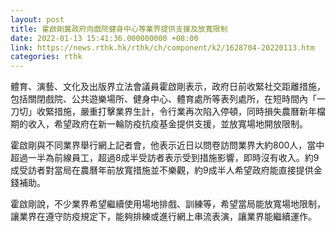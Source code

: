 ```yaml
---
layout: post
title: 霍啟剛冀政府向戲院健身中心等業界提供支援及放寬限制
date: 2022-01-13 15:41:36.000000000 +08:00
link: https://news.rthk.hk/rthk/ch/component/k2/1628704-20220113.htm
categories: rthk
---
```


體育、演藝、文化及出版界立法會議員霍啟剛表示，政府日前收緊社交距離措施，包括關閉戲院、公共遊樂場所、健身中心、體育處所等表列處所，在短時間內「一刀切」收緊措施，嚴重打擊業界生計，令行業再次陷入停頓，同時損失農曆新年檔期的收入，希望政府在新一輪防疫抗疫基金提供支援，並放寬場地開放限制。

霍啟剛與不同業界舉行網上記者會，他表示近日以問卷訪問業界大約800人，當中超過一半為前線員工，超過8成半受訪者表示受到措施影響，即時沒有收入。約9成受訪者對當局在農曆年前放寬措施並不樂觀，約9成半人希望政府能直接提供金錢補助。

霍啟剛說，不少業界希望繼續使用場地排戲、訓練等，希望當局能放寬場地限制，讓業界在遵守防疫規定下，能夠排練或進行網上串流表演，讓業界能繼續運作。
